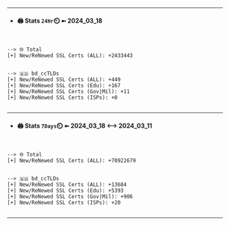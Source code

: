 

---
- #### 🖨️ **Stats** `24Hr`⏲️ ➼ 2024_03_18
```console


--> 🌐 Total
[+] New/ReNewed SSL Certs (ALL): +2433443


--> 🇧🇩 bd_ccTLDs
[+] New/ReNewed SSL Certs (ALL): +449
[+] New/ReNewed SSL Certs (Edu): +167
[+] New/ReNewed SSL Certs (Gov|Mil): +11
[+] New/ReNewed SSL Certs (ISPs): +0


```

---
- #### 🖨️ **Stats** `7Days`⏲️ ➼ 2024_03_18 <--> 2024_03_11
```console


--> 🌐 Total
[+] New/ReNewed SSL Certs (ALL): +70922679


--> 🇧🇩 bd_ccTLDs
[+] New/ReNewed SSL Certs (ALL): +13684
[+] New/ReNewed SSL Certs (Edu): +5393
[+] New/ReNewed SSL Certs (Gov|Mil): +906
[+] New/ReNewed SSL Certs (ISPs): +20


```

---

